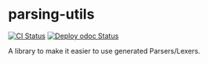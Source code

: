 # parsing-utils

[![CI Status](https://github.com/mbarbin/parsing-utils/workflows/ci/badge.svg)](https://github.com/mbarbin/parsing-utils/actions/workflows/ci.yml)
[![Deploy odoc Status](https://github.com/mbarbin/parsing-utils/workflows/deploy-odoc/badge.svg)](https://github.com/mbarbin/parsing-utils/actions/workflows/deploy-odoc.yml)

A library to make it easier to use generated Parsers/Lexers.